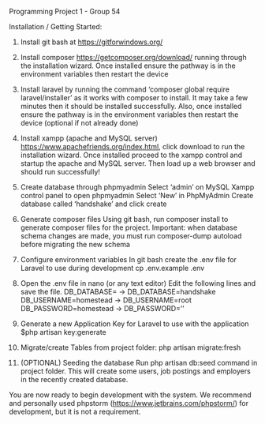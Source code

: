 Programming Project 1 - Group 54

Installation / Getting Started:

1. Install git bash at https://gitforwindows.org/

2. Install composer 
https://getcomposer.org/download/
running through the installation wizard. Once installed ensure the pathway is in the environment variables then restart the device 

3. Install laravel by running the command ‘composer global require laravel/installer’ as it works with composer to install. 
It may take a few minutes then it should be installed successfully. Also, once installed ensure the pathway is in the environment variables then restart the device (optional if not already done)  

4. Install xampp (apache and MySQL server)
https://www.apachefriends.org/index.html, click download to run the installation wizard. Once installed proceed to the xampp control and startup the apache and MySQL server. Then load up a web browser and should run successfully!

5. Create database through phpmyadmin
Select ‘admin’ on MySQL Xampp control panel to open phpmyadmin
Select ‘New’ in PhpMyAdmin
Create database called ‘handshake’ and click create

6. Generate composer files
Using git bash, run composer install to generate composer files for the project.
Important: when database schema changes are made, you must run composer-dump autoload before migrating the new schema

7. Configure environment variables
In git bash create the .env file for Laravel to use during development 
cp .env.example .env

8. Open the .env file in nano (or any text editor)
Edit the following lines and save the file.
DB_DATABASE= -> DB_DATABASE=handshake
DB_USERNAME=homestead -> DB_USERNAME=root
DB_PASSWORD=homestead -> DB_PASSWORD=’’

9. Generate a new Application Key for Laravel to use with the application
$php artisan key:generate

10. Migrate/create Tables
from project folder:
php artisan migrate:fresh

11. (OPTIONAL) Seeding the database
Run php artisan db:seed command in project folder. This will create some users, job postings and employers in the recently created database.

You are now ready to begin development with the system. We recommend and personally used phpstorm (https://www.jetbrains.com/phpstorm/) for development, but it is not a requirement.	

